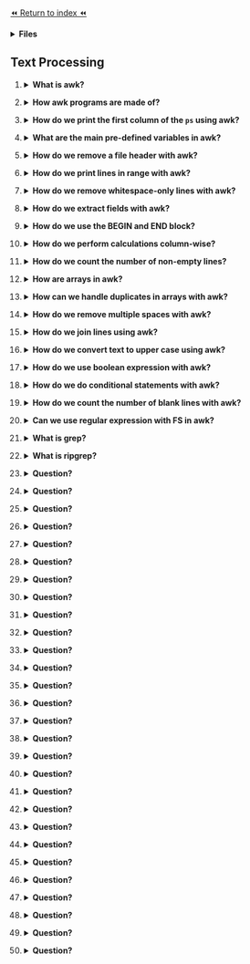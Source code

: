 [⏪ Return to index ⏪](./README.md)

<details>
<Summary><strong>Files</strong></Summary>

- [awk documentation](https://www.gnu.org/software/gawk/manual/html_node/index.html#SEC_Contents)
- [Practice awk](https://linuxhandbook.com/awk-command-tutorial/#9-a-simple-example-of-awk-array)
- [Ripgrep github](https://github.com/BurntSushi/ripgrep)
</details>

## Text Processing

1. <details>
    <Summary><strong>What is awk?</strong></Summary>

    ###
    - `awk` is a powerful text-processing language.
    - Named after its three original developers - Alfred Aho, Peter Weinberger, and Brian Kernighan.
    - awk is adept at performing operations upon text files, such as sorting, filtering, and report generation.
</details>

2. <details>
    <Summary><strong>How awk programs are made of?</strong></Summary>

    ###
    - AWK programs are made of one or many `pattern { action }` statements.
</details>

3. <details>
    <Summary><strong>How do we print the first column of the <code>ps</code> using awk?</strong></Summary>

    ###
    - `ps | awk '{print $1}'`: To print the first command.
    - `ps | awk '{print $0}'` or `awk '{print}'` will print everything like normal ps or cat with files
</details>

4. <details>
    <Summary><strong>What are the main pre-defined variables in awk?</strong></Summary>

    ###
    - `RS`: The record separator. AWK processes your data one record at a time. By default, this is the newline character.
    - `NR`: The current input record number. If you use the newline in `RS` this will be the line number.
    - `FS/OFS`: The character(s) used as the field separator. Once AWK reads a record, it splits it into different fields based on the value of `FS`. When AWK print a record on the output, it will rejoin the fields, but this time, using the `OFS` separator instead of the FS separator.
        - “white space” is the default value for both of them.
        - `FS` to read and `OFS` to display records.
    - `NF`: The number of fields in the current record. If you use the “white space” for `FS/OFS` it will be the number of words in the current record
</details>

5. <details>
    <Summary><strong>How do we remove a file header with awk?</strong></Summary>

    ###
    - `awk 'NR>1' FILE_NAME`
    - Or `awk 'NR>1 { print }' FILE_NAME`
    - Here we say "print the line numbers above 1."
</details>

6. <details>
    <Summary><strong>How do we print lines in range with awk?</strong></Summary>

    ###
    - For example: `awk 'NR>1 && NR<4' FILE_NAME`
    - Here we say "print the lines between 1 and 4" that it will be line 2 and line 3.
</details>

7. <details>
    <Summary><strong>How do we remove whitespace-only lines with awk?</strong></Summary>

    ###
    - `awk 'NF' FILE_NAME`
</details>

8. <details>
    <Summary><strong>How do we extract fields with awk?</strong></Summary>

    ###
    - `awk '{ print $1 $3 }' FILE_NAME` to print column 1 and 3,
    - `awk '{ print $1 $3}' FS=, OFS=, FILE_NAME` to print column 1 and 3 but using the comma as a separator instead of a white space.
    
    > You can also use the 
</details>

9. <details>
    <Summary><strong>How do we use the BEGIN and END block?</strong></Summary>

    ###
    - We use `BEGIN` to initialize variables before the first record is read.
        - For example `awk 'BEGIN { FS=OFS="," } NF { print $1, $3 }' file`
    - We use `END` blocks to perform some tasks after the last record has been read.
        - For example `awk '{ SUM+=$1 } END { print SUM }' FS=, OFS=, file`
</details>

10. <details>
    <Summary><strong>How do we perform calculations column-wise?</strong></Summary>

    ###
    - For example: `awk '{ SUM=SUM+$1 } END { print SUM }' FS=, OFS=, file` or `awk '{ SUM+=$1 } END { print SUM }' FS=, OFS=, file` where we use `+=`.
    - Here we sum all the values in the first column and if there is a whitespace or text it will be considered as `0` so the sum isn't affected. But maybe with multiplications will.
</details>

11. <details>
    <Summary><strong>How do we count the number of non-empty lines?</strong></Summary>

    ###
    - `awk '/./ { COUNT+=1 } END { print COUNT }' file`: This only ignore blank lines.
        - `/./` this is a regular expresion that say if contain at least one character (the pattern is inside the `/` and if you wanna use `/` you need to add this `\/`).
    - `awk 'NF { COUNT+=1 } END { print COUNT }' file`: This ignore whitespace-only and blank lines.
</details>

12. <details>
    <Summary><strong>How are arrays in awk?</strong></Summary>

    ###
    - Arrays are like maps or dictionaries. For example:
    ```bash
    awk '
    BEGIN {
        # Define an array with three elements
        fruit["apple"] = 10
        fruit["banana"] = 20
        fruit["cherry"] = 30
        
        # Loop through the array and print each key-value pair
        for (item in fruit) {
            print item ": " fruit[item]
        }
    }
    '
    ```
</details>

13. <details>
    <Summary><strong>How can we handle duplicates in arrays with awk?</strong></Summary>

    ###
    - For example `awk 'a[$0]++' FILE_NAME` only shows the duplicates with the `++` operator.
    - To remove the duplicates we use not `!` like this `awk '!a[$0]++' FILE_NAME`
</details>

14. <details>
    <Summary><strong>How do we remove multiple spaces with awk?</strong></Summary>

    ###
    - `awk '$1=$1' FILE_NAME`
</details>

15. <details>
    <Summary><strong>How do we join lines using awk?</strong></Summary>

    ###
    - We use the `ORS`, it means output record separator.
    - `awk '{ print $3 }' FS=, ORS=' ' file; echo`
        - Here we add `; echo` to have a new line while putting that command.
</details>

16. <details>
    <Summary><strong>How do we convert text to upper case using awk?</strong></Summary>

    ###
    - For example: `awk '{ print toupper($0) }' FILE_NAME`
</details>

17. <details>
    <Summary><strong>How do we use boolean expression with awk?</strong></Summary>

    ###
    - For example this line only print the third column only if the first statement it's equal to "fred": `$1 == "fred" { print $3 }`
    - Awk offers a full selection of comparison operators, including the usual "==", "<", ">", "<=", ">=", and "!=". 
    - In addition, awk provides the "~" and "!~" operators, which mean "matches" and "does not match". 
        - For example to print the third column only if the fifth field contains "root": `$5 ~ /root/ { print $3 }`
</details>

18. <details>
    <Summary><strong>How do we do conditional statements with awk?</strong></Summary>

    ###
    - Like the C language, for example:
    ```bash
    { 
        if ( $1 == "foo" ) { 
                if ( $2 == "foo" ) { 
                        print "uno" 
                } else { 
                        print "one" 
                } 
        } else if ($1 == "bar" ) { 
                print "two" 
        } else { 
                print "three" 
        } 
    }
    ```
</details>

19. <details>
    <Summary><strong>How do we count the number of blank lines with awk?</strong></Summary>

    ###
    ```bash
    BEGIN { x=0 } 
    /^$/  { x=x+1 } 
    END   { print "I found " x " blank lines. :)" }
    ```
</details>

20. <details>
    <Summary><strong>Can we use regular expression with FS in awk?</strong></Summary>

    ###
    - Yes, for example `FS="\t+"` or `FS="foo[0‑9][0‑9][0‑9]"`
</details>

21. <details>
    <Summary><strong>What is grep?</strong></Summary>

    ###
    - GREP (Global Regular Expression Print) it is a powerful utility that searches and filters text matching a given pattern.
</details>

22. <details>
    <Summary><strong>What is ripgrep?</strong></Summary>

    ###
    - `ripgrep` is an extremely fast text processor that supports all the features of grep and extends it.
    - Also is a line-oriented search tool that recursively searches the current directory for a regex pattern.
</details>

23. <details>
    <Summary><strong>Question?</strong></Summary>

    ###
    - Answer
</details>

24. <details>
    <Summary><strong>Question?</strong></Summary>

    ###
    - Answer
</details>

25. <details>
    <Summary><strong>Question?</strong></Summary>

    ###
    - Answer
</details>

26. <details>
    <Summary><strong>Question?</strong></Summary>

    ###
    - Answer
</details>

27. <details>
    <Summary><strong>Question?</strong></Summary>

    ###
    - Answer
</details>

28. <details>
    <Summary><strong>Question?</strong></Summary>

    ###
    - Answer
</details>

29. <details>
    <Summary><strong>Question?</strong></Summary>

    ###
    - Answer
</details>

30. <details>
    <Summary><strong>Question?</strong></Summary>

    ###
    - Answer
</details>

31. <details>
    <Summary><strong>Question?</strong></Summary>

    ###
    - Answer
</details>

32. <details>
    <Summary><strong>Question?</strong></Summary>

    ###
    - Answer
</details>

33. <details>
    <Summary><strong>Question?</strong></Summary>

    ###
    - Answer
</details>

34. <details>
    <Summary><strong>Question?</strong></Summary>

    ###
    - Answer
</details>

35. <details>
    <Summary><strong>Question?</strong></Summary>

    ###
    - Answer
</details>

36. <details>
    <Summary><strong>Question?</strong></Summary>

    ###
    - Answer
</details>

37. <details>
    <Summary><strong>Question?</strong></Summary>

    ###
    - Answer
</details>

38. <details>
    <Summary><strong>Question?</strong></Summary>

    ###
    - Answer
</details>

39. <details>
    <Summary><strong>Question?</strong></Summary>

    ###
    - Answer
</details>

40. <details>
    <Summary><strong>Question?</strong></Summary>

    ###
    - Answer
</details>

41. <details>
    <Summary><strong>Question?</strong></Summary>

    ###
    - Answer
</details>

42. <details>
    <Summary><strong>Question?</strong></Summary>

    ###
    - Answer
</details>

43. <details>
    <Summary><strong>Question?</strong></Summary>

    ###
    - Answer
</details>

44. <details>
    <Summary><strong>Question?</strong></Summary>

    ###
    - Answer
</details>

45. <details>
    <Summary><strong>Question?</strong></Summary>

    ###
    - Answer
</details>

46. <details>
    <Summary><strong>Question?</strong></Summary>

    ###
    - Answer
</details>

47. <details>
    <Summary><strong>Question?</strong></Summary>

    ###
    - Answer
</details>

48. <details>
    <Summary><strong>Question?</strong></Summary>

    ###
    - Answer
</details>

49. <details>
    <Summary><strong>Question?</strong></Summary>

    ###
    - Answer
</details>

50. <details>
    <Summary><strong>Question?</strong></Summary>

    ###
    - Answer
</details>